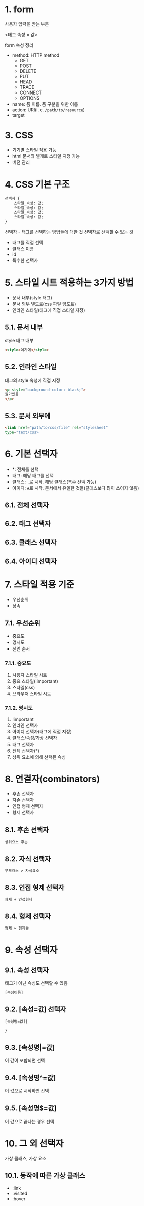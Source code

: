 # 1. form
사용자 입력을 받는 부분

<태그 속성 = 값>

form 속성 정리
- method: HTTP method
  - GET
  - POST
  - DELETE
  - PUT
  - HEAD
  - TRACE
  - CONNECT
  - OPTIONS
- name: 폼 이름. 폼 구분을 위한 이름
- action: URI(i. e. `/path/to/resource`)
- target

# 3. CSS

- 기기별 스타일 적용 가능
- html 문서와 별개로 스타일 지정 가능
- 버전 관리

# 4. CSS 기본 구조
```html
선택자 {
    스타일_속성: 값;
    스타일_속성: 값;
    스타일_속성: 값;
    스타일_속성: 값;
}
```

선택자 - 태그를 선택하는 방법들에 대한 것
선택자로 선택할 수 있는 것
- 태그를 직접 선택
- 클래스 이름
- id
- 특수한 선택자

# 5. 스타일 시트 적용하는 3가지 방법

- 문서 내부(style 태그)
- 문서 외부 별도로(css 파일 임포트)
- 인라인 스타일(태그에 직접 스타일 지정)

## 5.1. 문서 내부
style 태그 내부
```html
<style>여기에</style>
```

## 5.2. 인라인 스타일
태그의 style 속성에 직접 지정

```html
<p style="background-color: black;">
뭔가있음
</p>
```

## 5.3. 문서 외부에

```html
<link href="path/to/css/file" rel="stylesheet"
type="text/css>
```

# 6. 기본 선택자
- *: 전체를 선택
- 태그: 해당 태그를 선택
- 클래스: `.`로 시작. 해당 클래스(복수 선택 가능)
- 아이디: `#`로 시작. 문서에서 유일한 것들(클래스보다 많이 쓰이지 않음)

## 6.1. 전체 선택자
## 6.2. 태그 선택자
## 6.3. 클래스 선택자
## 6.4. 아이디 선택자

# 7. 스타일 적용 기준
- 우선순위
- 상속

## 7.1. 우선순위

- 중요도
- 명시도
- 선언 순서

### 7.1.1. 중요도

1. 사용자 스타일 시트
2. 중요 스타일(!important)
3. 스타일(css)
4. 브라우저 스타일 시트

### 7.1.2. 명시도
1. !important
2. 인라인 선택자
3. 아이디 선택자(태그에 직접 지정)
4. 클래스/속성/가상 선택자
5. 태그 선택자
6. 전체 선택자(*)
7. 상위 요소에 의해 선택된 속성

# 8. 연결자(combinators)

- 후손 선택자
- 자손 선택자
- 인접 형제 선택자
- 형제 선택자

## 8.1. 후손 선택자

```html
상위요소 후손 
```

## 8.2. 자식 선택자

```html
부모요소 > 자식요소
```

## 8.3. 인접 형제 선택자

```html
형제 + 인접형제
```

## 8.4. 형제 선택자

```html
형제 ~ 형제들
```

# 9. 속성 선택자
## 9.1. 속성 선택자
태그가 아닌 속성도 선택할 수 있음

```html
[속성이름]
```
## 9.2. [속성=값] 선택자

```html
[속성명=값]{

}
```

## 9.3. [속성명|=값]
이 값이 포함되면 선택

## 9.4. [속성명^=값]
이 값으로 시작하면 선택

## 9.5. [속성명$=값]
이 값으로 끝나는 경우 선택

# 10. 그 외 선택자
가상 클래스, 가상 요소

## 10.1. 동작에 따른 가상 클래스
- :link
- :visited
- :hover